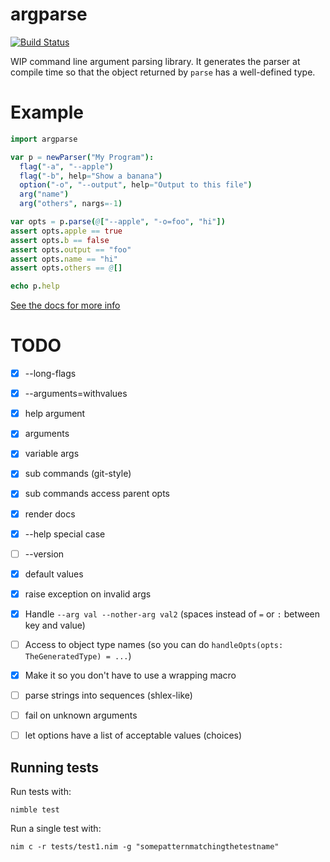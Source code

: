 # argparse

[![Build Status](https://travis-ci.org/iffy/nim-argparse.svg?branch=master)](https://travis-ci.org/iffy/nim-argparse)

WIP command line argument parsing library.  It generates the parser at compile time so that the object returned by `parse` has a well-defined type.

# Example

```nim
import argparse

var p = newParser("My Program"):
  flag("-a", "--apple")
  flag("-b", help="Show a banana")
  option("-o", "--output", help="Output to this file")
  arg("name")
  arg("others", nargs=-1)

var opts = p.parse(@["--apple", "-o=foo", "hi"])
assert opts.apple == true
assert opts.b == false
assert opts.output == "foo"
assert opts.name == "hi"
assert opts.others == @[]

echo p.help
```

[See the docs for more info](https://www.iffycan.com/nim-argparse/argparse.html)

# TODO

- [X] --long-flags
- [X] --arguments=withvalues
- [X] help argument
- [X] arguments
- [X] variable args
- [X] sub commands (git-style)
- [X] sub commands access parent opts
- [X] render docs
- [X] --help special case
- [ ] --version
- [X] default values
- [X] raise exception on invalid args
- [X] Handle `--arg val --nother-arg val2` (spaces instead of `=` or `:` between key and value)
- [ ] Access to object type names (so you can do `handleOpts(opts: TheGeneratedType) = ...`)
- [X] Make it so you don't have to use a wrapping macro
- [ ] parse strings into sequences (shlex-like)
- [ ] fail on unknown arguments
- [ ] let options have a list of acceptable values (choices)


## Running tests

Run tests with:

```
nimble test
```

Run a single test with:

```
nim c -r tests/test1.nim -g "somepatternmatchingthetestname"
```
